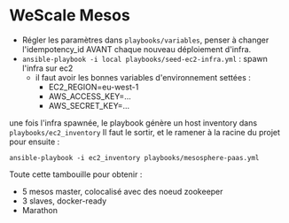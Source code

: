 # WeScale Mesos

* Régler les paramètres dans ```playbooks/variables```, penser à changer l'idempotency_id AVANT chaque nouveau déploiement d'infra.
* ```ansible-playbook -i local playbooks/seed-ec2-infra.yml``` : spawn l'infra sur ec2
    * il faut avoir les bonnes variables d'environnement settées :
        * EC2_REGION=eu-west-1
        * AWS_ACCESS_KEY=...
        * AWS_SECRET_KEY=...

une fois l'infra spawnée, le playbook génère un host inventory dans ```playbooks/ec2_inventory```
Il faut le sortir, et le ramener à la racine du projet pour ensuite :

```ansible-playbook -i ec2_inventory playbooks/mesosphere-paas.yml```

Toute cette tambouille pour obtenir : 

* 5 mesos master, colocalisé avec des noeud zookeeper 
* 3 slaves, docker-ready 
* Marathon
